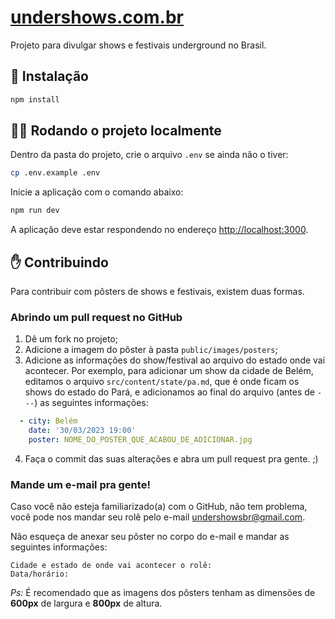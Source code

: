 # [undershows.com.br](https://undershows.com.br)
Projeto para divulgar shows e festivais underground no Brasil.

## :wrench: Instalação
```bash
npm install
```

## :woman_technologist: Rodando o projeto localmente
Dentro da pasta do projeto, crie o arquivo `.env` se ainda não o tiver:
```bash
cp .env.example .env
```

Inicie a aplicação com o comando abaixo:
```bash
npm run dev
```

A aplicação deve estar respondendo no endereço [http://localhost:3000](http://localhost:3000).

## :raised_hand: Contribuindo
Para contribuir com pôsters de shows e festivais, existem duas formas.

### Abrindo um pull request no GitHub

1. Dê um fork no projeto;
2. Adicione a imagem do pôster à pasta `public/images/posters`;
3. Adicione as informações do show/festival ao arquivo do estado onde vai acontecer. Por exemplo, para adicionar um show da cidade de Belém, editamos o arquivo `src/content/state/pa.md`, que é onde ficam os shows do estado do Pará, e adicionamos ao final do arquivo (antes de `---`) as seguintes informações:
```yml
  - city: Belém
    date: '30/03/2023 19:00'
    poster: NOME_DO_POSTER_QUE_ACABOU_DE_ADICIONAR.jpg
```

4. Faça o commit das suas alterações e abra um pull request pra gente. ;)

### Mande um e-mail pra gente!
Caso você não esteja familiarizado(a) com o GitHub, não tem problema, você pode nos mandar seu rolê pelo e-mail [undershowsbr@gmail.com](mailto:undershowsbr@gmail.com).

Não esqueça de anexar seu pôster no corpo do e-mail e mandar as seguintes informações:
```
Cidade e estado de onde vai acontecer o rolê:
Data/horário:
```

_Ps:_ É recomendado que as imagens dos pôsters tenham as dimensões de **600px** de largura e **800px** de altura.